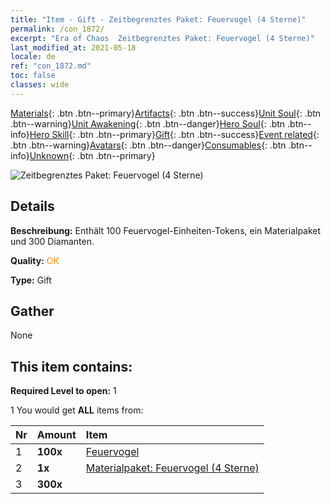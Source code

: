 ```yaml
---
title: "Item - Gift - Zeitbegrenztes Paket: Feuervogel (4 Sterne)"
permalink: /con_1872/
excerpt: "Era of Chaos  Zeitbegrenztes Paket: Feuervogel (4 Sterne)"
last_modified_at: 2021-05-18
locale: de
ref: "con_1872.md"
toc: false
classes: wide
---
```

 [Materials](/ItemsDE/){: .btn .btn--primary}[Artifacts](/ItemsDE/Artifacts/){: .btn .btn--success}[Unit Soul](/ItemsDE/UnitSoul/){: .btn .btn--warning}[Unit Awakening](/ItemsDE/UnitAwakening/){: .btn .btn--danger}[Hero Soul](/ItemsDE/HeroSoul/){: .btn .btn--info}[Hero Skill](/ItemsDE/HeroSkill/){: .btn .btn--primary}[Gift](/ItemsDE/Gift/){: .btn .btn--success}[Event related](/ItemsDE/Events/){: .btn .btn--warning}[Avatars](/ItemsDE/Avatars/){: .btn .btn--danger}[Consumables](/ItemsDE/Consumables/){: .btn .btn--info}[Unknown](/ItemsDE/Unknown/){: .btn .btn--primary}

 ![Zeitbegrenztes Paket: Feuervogel (4 Sterne)](/images/t/i_907495.png)

## Details
 **Beschreibung:** Enthält 100 Feuervogel-Einheiten-Tokens, ein Materialpaket und 300 Diamanten.

 **Quality:** <span style="color: #FF8C00">OK</span>

 **Type:** Gift

## Gather

  None

## This item contains:

 **Required Level to open:** 1

 1 You would get **ALL** items  from:

  | Nr | Amount |     Item    |
  |:---|:-------|:------------|
  | 1 |  **100x** | [Feuervogel](/ItemsDE/unt_268/) |  | 
  | 2 |  **1x** | [Materialpaket: Feuervogel (4 Sterne)](/ItemsDE/con_1876/) |  | 
  | 3 |  **300x** | <i class="fas fa-gem"/> |  | 
